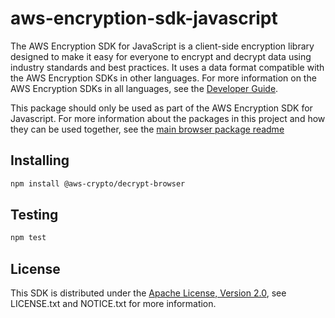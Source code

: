 # aws-encryption-sdk-javascript

The AWS Encryption SDK for JavaScript is a client-side encryption library
designed to make it easy for everyone to encrypt
and decrypt data using industry standards and best practices.
It uses a data format compatible with the AWS Encryption SDKs in other languages.
For more information on the AWS Encryption SDKs in all languages,
see the [Developer Guide](https://docs.aws.amazon.com/encryption-sdk/latest/developer-guide/introduction.html).

This package should only be used as part of the AWS Encryption SDK for Javascript.
For more information about the packages in this project
and how they can be used together,
see the [main browser package readme](https://github.com/awslabs/aws-encryption-sdk-javascript/blob/master/modules/client-browser/Readme.md)

## Installing

```sh
npm install @aws-crypto/decrypt-browser
```

## Testing

```sh
npm test
```

## License

This SDK is distributed under the
[Apache License, Version 2.0](http://www.apache.org/licenses/LICENSE-2.0),
see LICENSE.txt and NOTICE.txt for more information.
